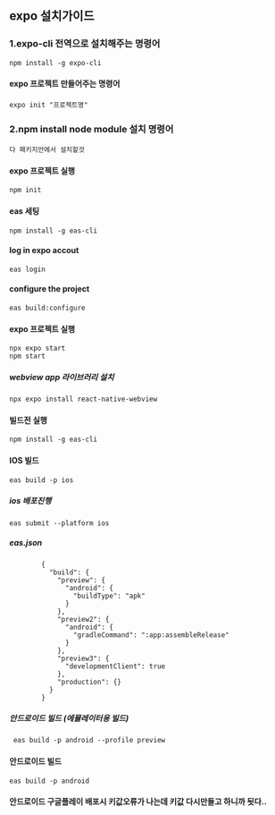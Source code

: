 ## expo 설치가이드
### 1.expo-cli 전역으로 설치해주는 명령어
    npm install -g expo-cli 

#### expo 프로젝트 만들어주는 명령어
    expo init "프로젝트명"
    
### 2.npm install node module 설치 명령어
    다 패키지안에서 설치할것
    
#### expo 프로젝트 실행
    npm init
#### eas 세팅
    npm install -g eas-cli

#### log in expo accout
    eas login

#### configure the project
    eas build:configure

#### expo 프로젝트 실행
    npx expo start 
    npm start 
     
##### webview app 라이브러리 설치
    npx expo install react-native-webview
    
#### 빌드전 실행
    npm install -g eas-cli

#### IOS 빌드
    eas build -p ios

##### ios 배포진행
    eas submit --platform ios 

##### eas.json
            {
              "build": {
                "preview": {
                  "android": {
                    "buildType": "apk"
                  }
                },
                "preview2": {
                  "android": {
                    "gradleCommand": ":app:assembleRelease"
                  }
                },
                "preview3": {
                  "developmentClient": true
                },
                "production": {}
              }
            }


##### 안드로이드 빌드 (에뮬레이터용 빌드)
     eas build -p android --profile preview
     
#### 안드로이드 빌드 
    eas build -p android

#### 안드로이드 구글플레이 배포시 키값오류가 나는데 키값 다시만들고 하니까 됫다..
